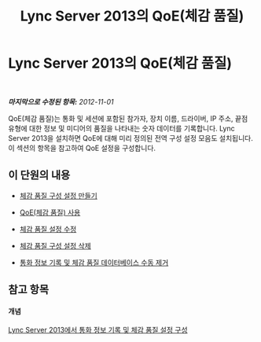 ﻿---
title: Lync Server 2013의 QoE(체감 품질)
TOCTitle: Lync Server 2013의 QoE(체감 품질)
ms:assetid: 097fb65e-4a3e-45ff-a88c-d6022dc8f872
ms:mtpsurl: https://technet.microsoft.com/ko-kr/library/JJ687963(v=OCS.15)
ms:contentKeyID: 49885640
ms.date: 08/10/2015
mtps_version: v=OCS.15
ms.translationtype: HT
---

# Lync Server 2013의 QoE(체감 품질)

 

_**마지막으로 수정된 항목:** 2012-11-01_

QoE(체감 품질)는 통화 및 세션에 포함된 참가자, 장치 이름, 드라이버, IP 주소, 끝점 유형에 대한 정보 및 미디어의 품질을 나타내는 숫자 데이터를 기록합니다. Lync Server 2013을 설치하면 QoE에 대해 미리 정의된 전역 구성 설정 모음도 설치됩니다. 이 섹션의 항목을 참고하여 QoE 설정을 구성합니다.

## 이 단원의 내용

  - [체감 품질 구성 설정 만들기](lync-server-2013-create-quality-of-experience-configuration-settings.md)

  - [QoE(체감 품질) 사용](lync-server-2013-enable-quality-of-experience.md)

  - [체감 품질 설정 수정](lync-server-2013-modify-quality-of-experience-settings.md)

  - [체감 품질 구성 설정 삭제](lync-server-2013-delete-quality-of-experience-configuration-settings.md)

  - [통화 정보 기록 및 체감 품질 데이터베이스 수동 제거](lync-server-2013-manually-purging-the-call-detail-recording-and-quality-of-experience-databases.md)

## 참고 항목

#### 개념

[Lync Server 2013에서 통화 정보 기록 및 체감 품질 설정 구성](lync-server-2013-configuring-call-detail-recording-and-quality-of-experience-settings.md)

